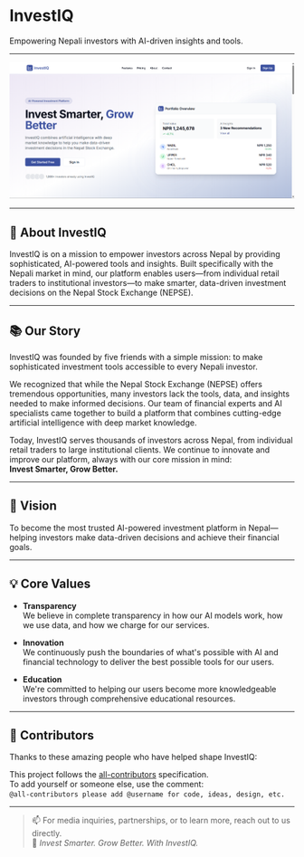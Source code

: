 # InvestIQ

Empowering Nepali investors with AI-driven insights and tools.

---

![alt text](image.png)

---

## 📖 About InvestIQ

InvestIQ is on a mission to empower investors across Nepal by providing sophisticated, AI-powered tools and insights. Built specifically with the Nepali market in mind, our platform enables users—from individual retail traders to institutional investors—to make smarter, data-driven investment decisions on the Nepal Stock Exchange (NEPSE).

---

## 📚 Our Story

InvestIQ was founded by five friends with a simple mission: to make sophisticated investment tools accessible to every Nepali investor.

We recognized that while the Nepal Stock Exchange (NEPSE) offers tremendous opportunities, many investors lack the tools, data, and insights needed to make informed decisions. Our team of financial experts and AI specialists came together to build a platform that combines cutting-edge artificial intelligence with deep market knowledge.

Today, InvestIQ serves thousands of investors across Nepal, from individual retail traders to large institutional clients. We continue to innovate and improve our platform, always with our core mission in mind:  
**Invest Smarter, Grow Better.**

---

## 🎯 Vision

To become the most trusted AI-powered investment platform in Nepal—helping investors make data-driven decisions and achieve their financial goals.

---

## 💡 Core Values

- **Transparency**  
  We believe in complete transparency in how our AI models work, how we use data, and how we charge for our services.

- **Innovation**  
  We continuously push the boundaries of what's possible with AI and financial technology to deliver the best possible tools for our users.

- **Education**  
  We're committed to helping our users become more knowledgeable investors through comprehensive educational resources.

---

## 👥 Contributors

Thanks to these amazing people who have helped shape InvestIQ:

<!-- ALL-CONTRIBUTORS-LIST:START - Do not remove or modify this section -->
<!-- The contributors will be automatically added here -->
<!-- ALL-CONTRIBUTORS-LIST:END -->

This project follows the [all-contributors](https://allcontributors.org) specification.  
To add yourself or someone else, use the comment:  
`@all-contributors please add @username for code, ideas, design, etc.`

---

> 📫 For media inquiries, partnerships, or to learn more, reach out to us directly.  
> 🔗 *Invest Smarter. Grow Better. With InvestIQ.*
